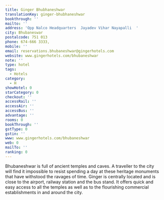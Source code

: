 ```yaml
---
title: Ginger Bhubhaneshwar
translationKey: ginger-bhubhaneshwar
bookthrough: ''
mailto: ''
address: 'Opp Nalco Headquarters  Jayadev Vihar Nayapalli  '
city: Bhubaneswar
postalcode: 751 013
phone: 674-666 3333,
mobile: ''
email: reservations.bhubaneshwar@gingerhotels.com
website: www.gingerhotels.com/bhubaneshwar
note: ''
type: hotel
tags:
  - Hotels
category:
  - H
showHotel: 0
starCategory: 0
checkout: ''
accessRail: ''
accessAir: ''
accessBus: ''
advantage: ''
rooms: 0
bookThrough: ''
gstType: 0
gstin: ''
www: www.gingerhotels.com/bhubaneshwar
web: 0
mailTo: ''
ranking: 0
---
```







Bhubaneshwar is full of ancient temples and caves.     A traveller to the city will find it impossible to resist spending a day at these heritage monuments that have withstood the ravages of time.     Ginger is centrally located and is close to the airport, railway station and the bus stand.     It offers quick and easy access to all the temples as well as to the flourishing commercial establishments in and around the city. 